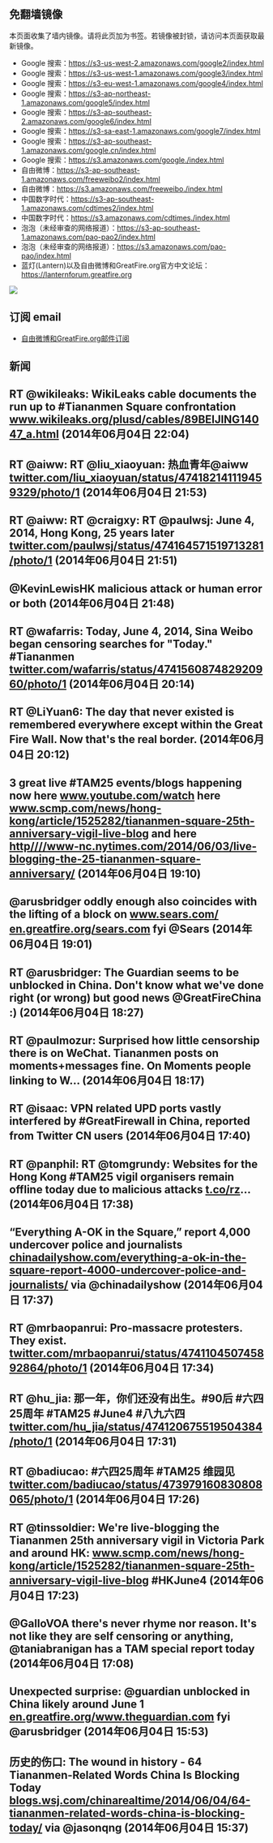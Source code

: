 ## 免翻墙镜像
本页面收集了墙内镜像。请将此页加为书签。若镜像被封锁，请访问本页面获取最新镜像。
* Google 搜索：https://s3-us-west-2.amazonaws.com/google2/index.html
* Google 搜索：https://s3-us-west-1.amazonaws.com/google3/index.html
* Google 搜索：https://s3-eu-west-1.amazonaws.com/google4/index.html
* Google 搜索：https://s3-ap-northeast-1.amazonaws.com/google5/index.html
* Google 搜索：https://s3-ap-southeast-2.amazonaws.com/google6/index.html
* Google 搜索：https://s3-sa-east-1.amazonaws.com/google7/index.html
* Google 搜索：https://s3-ap-southeast-1.amazonaws.com/google.cn/index.html
* Google 搜索：https://s3.amazonaws.com/google./index.html
* 自由微博：https://s3-ap-southeast-1.amazonaws.com/freeweibo2/index.html
* 自由微博：https://s3.amazonaws.com/freeweibo./index.html
* 中国数字时代：https://s3-ap-southeast-1.amazonaws.com/cdtimes2/index.html
* 中国数字时代：https://s3.amazonaws.com/cdtimes./index.html
* 泡泡（未经审查的网络报道）：https://s3-ap-southeast-1.amazonaws.com/pao-pao2/index.html
* 泡泡（未经审查的网络报道）：https://s3.amazonaws.com/pao-pao/index.html
* 蓝灯(Lantern)以及自由微博和GreatFire.org官方中文论坛：https://lanternforum.greatfire.org

<img src="https://raw.githubusercontent.com/greatfire/z/master/logos.gif" />

## 订阅 email
* <a href="https://greatfire.us7.list-manage.com/subscribe?u=854fca58782082e0cbdf204a0&id=c78949b93c">自由微博和GreatFire.org邮件订阅</a>
    
## 新闻
RT @wikileaks: WikiLeaks cable documents the run up to #Tiananmen Square confrontation <a href="https://www.wikileaks.org/plusd/cables/89BEIJING14047_a.html">www.wikileaks.org/plusd/cables/89BEIJING14047_a.html</a> (2014年06月04日 22:04)
 ---
RT @aiww: RT @liu_xiaoyuan: 热血青年@aiww <a href="https://twitter.com/liu_xiaoyuan/status/474182141119459329/photo/1">twitter.com/liu_xiaoyuan/status/474182141119459329/photo/1</a> (2014年06月04日 21:53)
 ---
RT @aiww: RT @craigxy: RT @paulwsj: June 4, 2014, Hong Kong, 25 years later <a href="https://twitter.com/paulwsj/status/474164571519713281/photo/1">twitter.com/paulwsj/status/474164571519713281/photo/1</a> (2014年06月04日 21:51)
 ---
@KevinLewisHK malicious attack or human error or both (2014年06月04日 21:48)
 ---
RT @wafarris: Today, June 4, 2014, Sina Weibo began censoring searches for "Today." #Tiananmen <a href="https://twitter.com/wafarris/status/474156087482920960/photo/1">twitter.com/wafarris/status/474156087482920960/photo/1</a> (2014年06月04日 20:14)
 ---
RT @LiYuan6: The day that never existed is remembered everywhere except within the Great Fire Wall. Now that's the real border. (2014年06月04日 20:12)
 ---
3 great live #TAM25 events/blogs happening now here <a href="https://www.youtube.com/watch?v=tmD_UBGKeYE&mod=e2tw">www.youtube.com/watch</a> here <a href="http://www.scmp.com/news/hong-kong/article/1525282/tiananmen-square-25th-anniversary-vigil-live-blog">www.scmp.com/news/hong-kong/article/1525282/tiananmen-square-25th-anniversary-vigil-live-blog</a> and here <a href="HTTP://http:////www-nc.nytimes.com/2014/06/03/live-blogging-the-25-tiananmen-square-anniversary/?=_php=true&_type=blogs&_php=true&_type=blogs&_php=true&_type=blogs&_php=true&_type=blogs&_php=true&_type=blogs&_php=true&_type=blogs&_php=true&_type=blogs&_r=6&utm_content=buffer9a6e0&utm_medium=social&utm_source=twitter.com&utm_campaign=buffer&">http////www-nc.nytimes.com/2014/06/03/live-blogging-the-25-tiananmen-square-anniversary/</a> (2014年06月04日 19:10)
 ---
@arusbridger oddly enough also coincides with the lifting of a block on <a href="http://www.sears.com/">www.sears.com/</a> <a href="https://en.greatfire.org/sears.com">en.greatfire.org/sears.com</a> fyi @Sears (2014年06月04日 19:01)
 ---
RT @arusbridger: The Guardian seems to be unblocked in China. Don't know what we've done right (or wrong) but good news @GreatFireChina :) (2014年06月04日 18:27)
 ---
RT @paulmozur: Surprised how little censorship there is on WeChat. Tiananmen posts on moments+messages fine. On Moments people linking to W… (2014年06月04日 18:17)
 ---
RT @isaac: VPN related UPD ports vastly interfered by #GreatFirewall in China, reported from Twitter CN users (2014年06月04日 17:40)
 ---
RT @panphil: RT @tomgrundy: Websites for the Hong Kong #TAM25 vigil organisers remain offline today due to malicious attacks <a href="http://t.co/rz">t.co/rz</a>… (2014年06月04日 17:38)
 ---
“Everything A-OK in the Square,” report 4,000 undercover police and journalists <a href="http://chinadailyshow.com/everything-a-ok-in-the-square-report-4000-undercover-police-and-journalists/">chinadailyshow.com/everything-a-ok-in-the-square-report-4000-undercover-police-and-journalists/</a> via @chinadailyshow (2014年06月04日 17:37)
 ---
RT @mrbaopanrui: Pro-massacre protesters. They exist. <a href="https://twitter.com/mrbaopanrui/status/474110450745892864/photo/1">twitter.com/mrbaopanrui/status/474110450745892864/photo/1</a> (2014年06月04日 17:34)
 ---
RT @hu_jia: 那一年，你们还没有出生。#90后 #六四25周年 #TAM25 #June4 #八九六四 <a href="https://twitter.com/hu_jia/status/474120675519504384/photo/1">twitter.com/hu_jia/status/474120675519504384/photo/1</a> (2014年06月04日 17:31)
 ---
RT @badiucao: #六四25周年 #TAM25 维园见 <a href="https://twitter.com/badiucao/status/473979160830808065/photo/1">twitter.com/badiucao/status/473979160830808065/photo/1</a> (2014年06月04日 17:26)
 ---
RT @tinssoldier: We're live-blogging the Tiananmen 25th anniversary vigil in Victoria Park and around HK: <a href="http://www.scmp.com/news/hong-kong/article/1525282/tiananmen-square-25th-anniversary-vigil-live-blog">www.scmp.com/news/hong-kong/article/1525282/tiananmen-square-25th-anniversary-vigil-live-blog</a> #HKJune4 (2014年06月04日 17:23)
 ---
@GalloVOA there's never rhyme nor reason. It's not like they are self censoring or anything, @taniabranigan has a TAM special report today (2014年06月04日 17:08)
 ---
Unexpected surprise: @guardian unblocked in China likely around June 1 <a href="https://en.greatfire.org/www.theguardian.com">en.greatfire.org/www.theguardian.com</a> fyi @arusbridger (2014年06月04日 15:53)
 ---
历史的伤口: The wound in history - 64 Tiananmen-Related Words China Is Blocking Today <a href="http://blogs.wsj.com/chinarealtime/2014/06/04/64-tiananmen-related-words-china-is-blocking-today/">blogs.wsj.com/chinarealtime/2014/06/04/64-tiananmen-related-words-china-is-blocking-today/</a> via @jasonqng (2014年06月04日 15:37)
 ---
